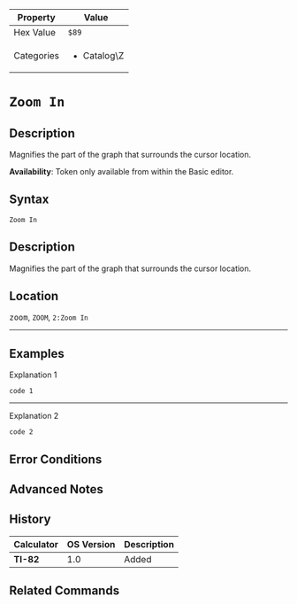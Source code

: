 | Property      | Value |
|---------------|-------|
| Hex Value     | `$89`|
| Categories    | <ul><li>Catalog\Z</li></ul> |

# `Zoom In`

## Description
Magnifies the part of the graph that surrounds the cursor location.


<b>Availability</b>: Token only available from within the Basic editor.

## Syntax
`Zoom In`

## Description
Magnifies the part of the graph that surrounds the cursor location.

## Location
<kbd>zoom</kbd>, `ZOOM`, `2:Zoom In`
<hr>

## Examples

Explanation 1
```ti-basic
code 1
```
---
Explanation 2
```ti-basic
code 2
```

## Error Conditions


## Advanced Notes


## History
| Calculator | OS Version | Description |
|------------|------------|-------------|
| <b>TI-82</b> | 1.0 | Added

## Related Commands

    